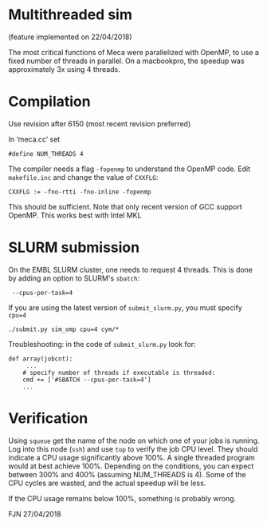 
# Multithreaded sim

(feature implemented on 22/04/2018)

The most critical functions of Meca were parallelized with OpenMP, to use a fixed number of threads in parallel. On a macbookpro, the speedup was approximately 3x using 4 threads.

# Compilation

Use revision after 6150 (most recent revision preferred)

In ‘meca.cc’ set 

    #define NUM_THREADS 4

The compiler needs a flag `-fopenmp` to understand the OpenMP code.
Edit `makefile.inc` and change the value of `CXXFLG`:

    CXXFLG := -fno-rtti -fno-inline -fopenmp

This should be sufficient. Note that only recent version of GCC support OpenMP. This works best with Intel MKL

# SLURM submission

On the EMBL SLURM cluster, one needs to request 4 threads.
This is done by adding an option to SLURM's `sbatch`:

  	 --cpus-per-task=4

If you are using the latest version of `submit_slurm.py`, you must specify `cpu=4`

	./submit.py sim_omp cpu=4 cym/*

Troubleshooting: in the code of `submit_slurm.py` look for:

    def array(jobcnt):
    	 ...
        # specify number of threads if executable is threaded:
        cmd += ['#SBATCH --cpus-per-task=4']
        ...

# Verification

Using `squeue` get the name of the node on which one of your jobs is running.
Log into this node (`ssh`) and use `top` to verify the job CPU level.
They should indicate a CPU usage significantly above 100%.
A single threaded program would at best achieve 100%. 
Depending on the conditions, you can expect between 300% and 400% (assuming NUM_THREADS is 4).
Some of the CPU cycles are wasted, and the actual speedup will be less.

If the CPU usage remains below 100%, something is probably wrong.


FJN 27/04/2018
